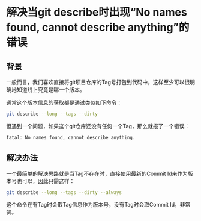 # 解决当git describe时出现“No names found, cannot describe anything”的错误
## 背景

一般而言，我们喜欢直接将git项目仓库的Tag号打包到代码中，这样至少可以很明确地知道线上究竟是哪一个版本。

通常这个版本信息的获取都是通过类似如下命令：

````bash
git describe --long --tags --dirty
````

但遇到一个问题，如果这个git仓库还没有任何一个Tag，那么就报了一个错误：

````bash
fatal: No names found, cannot describe anything.
````

## 解决办法
一个最简单的解决思路就是当Tag不存在时，直接使用最新的Commit Id来作为版本号也可以，因此只需这样：

````bash
git describe --long --tags --dirty --always
````

这个命令在有Tag时会取Tag信息作为版本号，没有Tag时会取Commit Id，非常赞。

